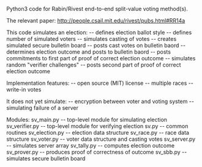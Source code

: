 Python3 code for Rabin/Rivest end-to-end split-value voting method(s).

The relevant paper: http://people.csail.mit.edu/rivest/pubs.html#RR14a

This code simulates an election:
   -- defines election ballot style
   -- defines number of simulated voters
   -- simulates casting of votes
   -- creates simulated secure bulletin board
   -- posts cast votes on bulletin baord
   -- determines election outcome and posts to bulletin baord
   -- posts commitments to first part of proof of correct election outcome
   -- simulates random "verifier challenges"
   -- posts second part of proof of correct election outcome

Implementation features:
  -- open source (MIT) license
  -- multiple races
  -- write-in votes

It does not yet simulate:
  -- encryption between voter and voting system
  -- simulating failure of a server

Modules:
  sv_main.py            -- top-level module for simulating election
  sv_verifier.py        -- top-level module for verifying election
  sv.py                 -- common routines
  sv_election.py        -- election data structure
  sv_race.py            -- race data structure
  sv_voter.py           -- voter data structure and casting votes
  sv_server.py          -- simulates server array
  sv_tally.py           -- computes election outcome
  sv_prover.py          -- produces proof of correctness of outcome
  sv_sbb.py             -- simulates secure bulletin board  


